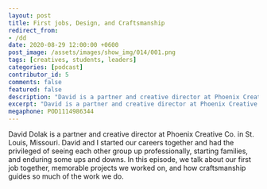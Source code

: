 ```yaml
---
layout: post
title: First jobs, Design, and Craftsmanship
redirect_from:
- /dd
date: 2020-08-29 12:00:00 +0600
post_image: /assets/images/show_img/014/001.png 
tags: [creatives, students, leaders]
categories: [podcast]
contributor_id: 5
comments: false
featured: false
description: "David is a partner and creative director at Phoenix Creative Co. in St. Louis, Missouri."
excerpt: "David is a partner and creative director at Phoenix Creative Co. in St. Louis, Missouri."
megaphone: POD1114986344
---
```

David Dolak is a partner and creative director at Phoenix Creative Co. in St. Louis, Missouri. David and I started our careers together and had the privileged of seeing each other group up professionally, starting families, and enduring some ups and downs. In this episode, we talk about our first job together, memorable projects we worked on, and how craftsmanship guides so much of the work we do.